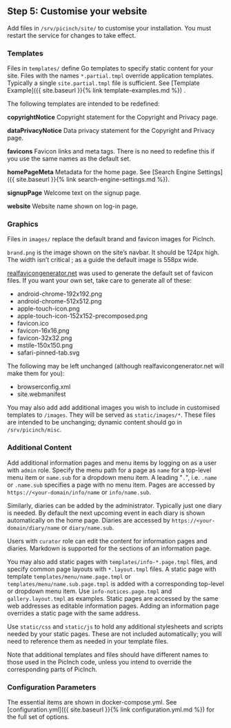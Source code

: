 ## Step 5: Customise your website
Add files in `/srv/picinch/site/` to customise your installation. You must restart the service for changes to take effect.

### Templates
Files in `templates/` define Go templates to specify static content for your site. Files with the names `*.partial.tmpl` override application templates. Typically a single `site.partial.tmpl` file is sufficient. See [Template Example]({{ site.baseurl }}{% link template-examples.md %})
.

The following templates are intended to be redefined:

**copyrightNotice** Copyright statement for the Copyright and Privacy page.

**dataPrivacyNotice** Data privacy statement for the Copyright and Privacy page.

**favicons** Favicon links and meta tags. There is no need to redefine this if you use the same names as the default set.

**homePageMeta** Metadata for the home page. See [Search Engine Settings]({{ site.baseurl }}{% link search-engine-settings.md %}).

**signupPage** Welcome text on the signup page.

**website** Website name shown on log-in page.

### Graphics
Files in `images/` replace the default brand and favicon images for PicInch.

`brand.png` is the image shown on the site’s navbar. It should be 124px high. The width isn’t critical ; as a guide the default image is 558px wide.

[realfavicongenerator.net][1] was used to generate the default set of favicon files. If you want your own set, take care to generate all of these:
- android-chrome-192x192.png
- android-chrome-512x512.png
- apple-touch-icon.png
- apple-touch-icon-152x152-precomposed.png
- favicon.ico
- favicon-16x16.png
- favicon-32x32.png
- mstile-150x150.png
- safari-pinned-tab.svg

The following may be left unchanged (although realfavicongenerator.net will make them for you):
- browserconfig.xml
- site.webmanifest

You may also add add additional images you wish to include in customised templates to `/images`. They will be served as `static/images/*`. These files are intended to be unchanging; dynamic content should go in
`/srv/picinch/misc`.

### Additional Content
Add additional information pages and menu items by logging on as a user with `admin` role. Specify the menu path for a page as `name` for a top-level menu item or `name.sub` for a dropdown menu item. A leading "`.`", i.e. `.name` or `.name.sub` specifies a page with no menu item. Pages are accessed by `https://<your-domain/info/name` or `info/name.sub`.

Similarly, diaries can be added by the administrator. Typically just one diary is needed. By default the next upcoming event in each diary is shown automatically on the home page. Diaries are accessed by `https://<your-domain/diary/name` or `diary/name.sub`.

Users with `curator` role can edit the content for information pages and diaries. Markdown is supported for the sections of an information page.

You may also add static pages with `templates/info-*.page.tmpl` files, and specify common page layouts with `*.layout.tmpl` files. A static page with template `templates/menu/name.page.tmpl` or `templates/menu/name.sub.page.tmpl` is added with a corresponding top-level or dropdown menu item. 
Use `info-notices.page.tmpl` and `gallery.layout.tmpl` as examples. Static pages are accessed by the same web addresses as editable information pages. Adding an information page overrides a static page with the same address.

Use `static/css` and `static/js` to hold any additional stylesheets and scripts needed by your static pages.
These are not included automatically; you will need to reference them as needed in your template files.

Note that additional templates and files should have different names to those used in the PicInch code, unless you intend to override the corresponding parts of PicInch.

### Configuration Parameters
The essential items are shown in docker-compose.yml. See [configuration.yml]({{ site.baseurl }}{% link configuration.yml.md %}) for the full set of options.

[1]:	https://realfavicongenerator.net